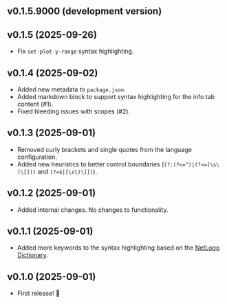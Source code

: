 ## v0.1.5.9000 (development version)

## v0.1.5 (2025-09-26)

- Fix `set-plot-y-range` syntax highlighting.

## v0.1.4 (2025-09-02)

- Added new metadata to `package.json`.
- Added markdown block to support syntax highlighting for the info tab content (#1).
- Fixed bleeding issues with scopes (#2).

## v0.1.3 (2025-09-01)

- Removed curly brackets and single quotes from the language configuration.
- Added new heuristics to better control boundaries (`(?:(?<=^)|(?<=[\s\(\[]))` and `(?=$|[\s\)\]])`).

## v0.1.2 (2025-09-01)

- Added internal changes. No changes to functionality.

## v0.1.1 (2025-09-01)

- Added more keywords to the syntax highlighting based on the [NetLogo Dictionary](https://docs.netlogo.org/dictionary.html).

## v0.1.0 (2025-09-01)

- First release! 🎉
